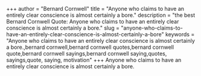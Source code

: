 +++
author = "Bernard Cornwell"
title = "Anyone who claims to have an entirely clear conscience is almost certainly a bore."
description = "the best Bernard Cornwell Quote: Anyone who claims to have an entirely clear conscience is almost certainly a bore."
slug = "anyone-who-claims-to-have-an-entirely-clear-conscience-is-almost-certainly-a-bore"
keywords = "Anyone who claims to have an entirely clear conscience is almost certainly a bore.,bernard cornwell,bernard cornwell quotes,bernard cornwell quote,bernard cornwell sayings,bernard cornwell saying,quotes, sayings,quote, saying, motivation"
+++
Anyone who claims to have an entirely clear conscience is almost certainly a bore.
